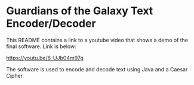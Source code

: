 # Guardians of the Galaxy Text Encoder/Decoder

This README contains a link to a youtube video that shows a demo of the final software. Link is below:

https://youtu.be/6-UJb04m97g

The software is used to encode and decode text using Java and a Caesar Cipher.
